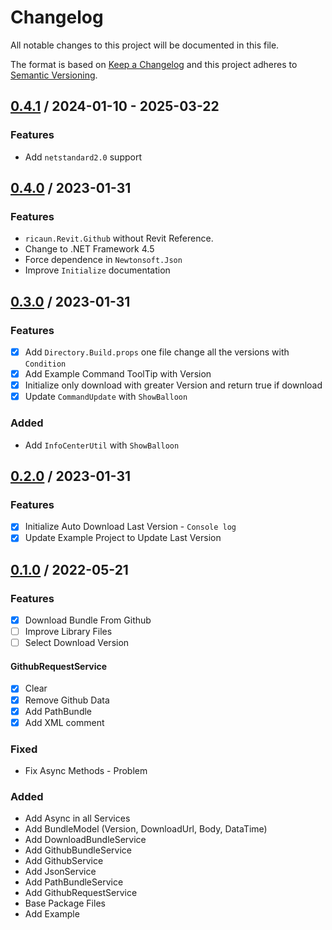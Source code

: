 # Changelog
All notable changes to this project will be documented in this file.

The format is based on [Keep a Changelog](http://keepachangelog.com/en/1.0.0/)
and this project adheres to [Semantic Versioning](http://semver.org/spec/v2.0.0.html).

## [0.4.1] / 2024-01-10 - 2025-03-22
### Features 
- Add `netstandard2.0` support

## [0.4.0] / 2023-01-31
### Features
- `ricaun.Revit.Github` without Revit Reference.
- Change to .NET Framework 4.5 
- Force dependence in `Newtonsoft.Json`
- Improve `Initialize` documentation

## [0.3.0] / 2023-01-31
### Features
- [x] Add `Directory.Build.props` one file change all the versions with `Condition`
- [x] Add Example Command ToolTip with Version
- [x] Initialize only download with greater Version and return true if download
- [x] Update `CommandUpdate` with `ShowBalloon`
### Added
- Add `InfoCenterUtil` with `ShowBalloon`

## [0.2.0] / 2023-01-31
### Features
- [x] Initialize Auto Download Last Version - `Console log`
- [x] Update Example Project to Update Last Version

## [0.1.0] / 2022-05-21
### Features
- [x] Download Bundle From Github
- [ ] Improve Library Files
- [ ] Select Download Version
#### GithubRequestService
- [x] Clear
- [x] Remove Github Data 
- [x] Add PathBundle
- [x] Add XML comment
### Fixed
- Fix Async Methods - Problem
### Added
- Add Async in all Services
- Add BundleModel (Version, DownloadUrl, Body, DataTime)
- Add DownloadBundleService
- Add GithubBundleService
- Add GithubService
- Add JsonService
- Add PathBundleService
- Add GithubRequestService
- Base Package Files
- Add Example

[vNext]: ../../compare/1.0.0...HEAD
[0.4.1]: ../../compare/0.4.0...0.4.1
[0.4.0]: ../../compare/0.3.0...0.4.0
[0.3.0]: ../../compare/0.2.0...0.3.0
[0.2.0]: ../../compare/0.1.0...0.2.0
[0.1.0]: ../../compare/0.1.0
[1.0.0]: ../../compare/1.0.0